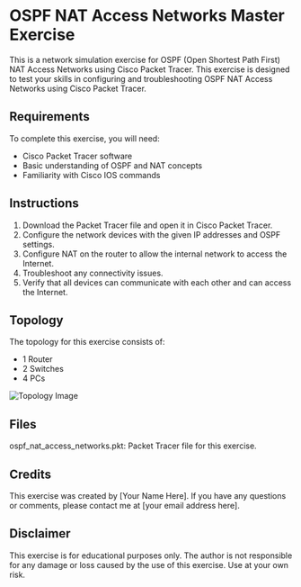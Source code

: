 <body>
	<h1>OSPF NAT Access Networks Master Exercise</h1>
	<p>This is a network simulation exercise for OSPF (Open Shortest Path First) NAT Access Networks using Cisco Packet Tracer. This exercise is designed to test your skills in configuring and troubleshooting OSPF NAT Access Networks using Cisco Packet Tracer.</p>

<h2>Requirements</h2>
<p>To complete this exercise, you will need:</p>
<ul>
	<li>Cisco Packet Tracer software</li>
	<li>Basic understanding of OSPF and NAT concepts</li>
	<li>Familiarity with Cisco IOS commands</li>
</ul>

<h2>Instructions</h2>
<ol>
	<li>Download the Packet Tracer file and open it in Cisco Packet Tracer.</li>
	<li>Configure the network devices with the given IP addresses and OSPF settings.</li>
	<li>Configure NAT on the router to allow the internal network to access the Internet.</li>
	<li>Troubleshoot any connectivity issues.</li>
	<li>Verify that all devices can communicate with each other and can access the Internet.</li>
</ol>

<h2>Topology</h2>
<p>The topology for this exercise consists of:</p>
<ul>
	<li>1 Router</li>
	<li>2 Switches</li>
	<li>4 PCs</li>
</ul>
<img src="topology.png" alt="Topology Image">

<h2>Files</h2>
<p>ospf_nat_access_networks.pkt: Packet Tracer file for this exercise.</p>

<h2>Credits</h2>
<p>This exercise was created by [Your Name Here]. If you have any questions or comments, please contact me at [your email address here].</p>

<h2>Disclaimer</h2>
<p>This exercise is for educational purposes only. The author is not responsible for any damage or loss caused by the use of this exercise. Use at your own risk.</p>
</body>

